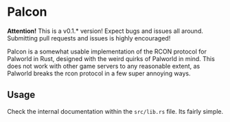 # Palcon

**Attention!** This is a v0.1.\* version! Expect bugs and issues all around.
Submitting pull requests and issues is highly encouraged!

Palcon is a somewhat usable implementation of the RCON protocol for Palworld in Rust, designed with the weird quirks of Palworld in mind.
This does not work with other game servers to any reasonable extent, as Palworld breaks the rcon protocol in a few super annoying ways.

## Usage
Check the internal documentation within the `src/lib.rs` file. Its fairly simple.